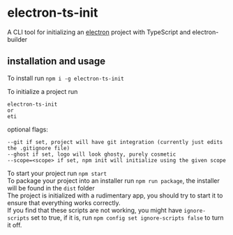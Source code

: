 # electron-ts-init
A CLI tool for initializing an [electron](https://www.electronjs.org/) project with TypeScript and electron-builder

## installation and usage
To install run `npm i -g electron-ts-init`

To initialize a project run
```shell
electron-ts-init
or
eti
```
optional flags:
```shell
--git if set, project will have git integration (currently just edits the .gitignore file)
--ghost if set, logo will look ghosty, purely cosmetic
--scope=<scope> if set, npm init will initialize using the given scope 
```

To start your project run `npm start`\
To package your project into an installer run `npm run package`, the installer will be found in the `dist` folder\
The project is initialized with a rudimentary app, you should try to start it to ensure that everything works correctly.\
If you find that these scripts are not working, you might have `ignore-scripts` set to true, if it is, run `npm config set ignore-scripts false` to turn it off.